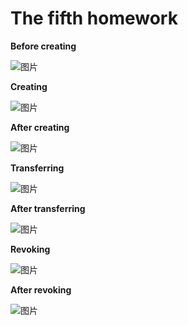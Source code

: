 # The fifth homework


**Before creating**

![图片](https://user-images.githubusercontent.com/83948501/179453514-08341131-7abc-43fd-9caa-b0f7c510553a.png)

**Creating**

![图片](https://user-images.githubusercontent.com/83948501/179453537-6b4aae77-4627-4324-8c80-3938b852beca.png)

**After creating**

![图片](https://user-images.githubusercontent.com/83948501/179453638-0bbf32f3-b9f1-4fcc-9178-5685c2b28b41.png)

**Transferring**

![图片](https://user-images.githubusercontent.com/83948501/179453609-8af647a4-49df-4b73-8140-acc0c86480bd.png)

**After transferring**

![图片](https://user-images.githubusercontent.com/83948501/179453682-443e64bb-aa46-466d-978a-515a904e03ee.png)

**Revoking**

![图片](https://user-images.githubusercontent.com/83948501/179453778-989fd97e-56f2-40c8-af94-9875445c7b95.png)

**After revoking**

![图片](https://user-images.githubusercontent.com/83948501/179453810-0288e164-e74c-4a95-9ab0-14e9f5b710ad.png)
